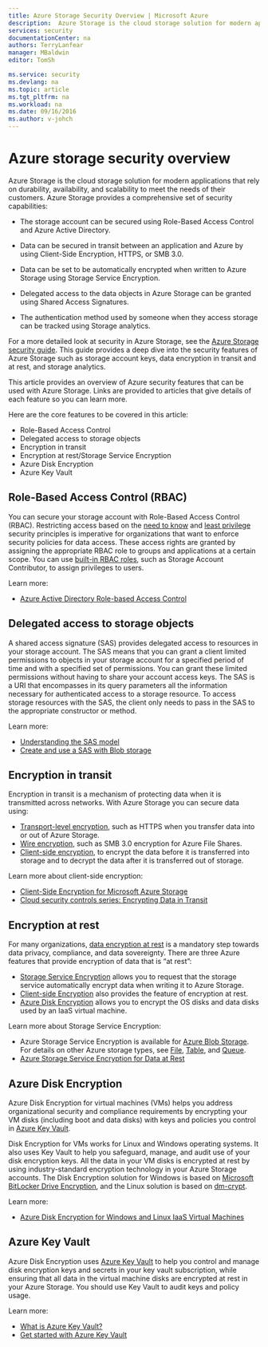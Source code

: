 ```yaml
---
title: Azure Storage Security Overview | Microsoft Azure
description:  Azure Storage is the cloud storage solution for modern applications that rely on durability, availability, and scalability to meet the needs of their customers. This article provides an overview of the core Azure security features that can be used with Azure Storage. 
services: security
documentationCenter: na
authors: TerryLanfear
manager: MBaldwin
editor: TomSh

ms.service: security
ms.devlang: na
ms.topic: article
ms.tgt_pltfrm: na
ms.workload: na
ms.date: 09/16/2016
ms.author: v-johch
---
```


# Azure storage security overview

Azure Storage is the cloud storage solution for modern applications that rely on durability, availability, and scalability to meet the needs of their customers. Azure Storage provides a comprehensive set of security capabilities:

- The storage account can be secured using Role-Based Access Control and Azure Active Directory.
- Data can be secured in transit between an application and Azure by using Client-Side Encryption, HTTPS, or SMB 3.0.
- Data can be set to be automatically encrypted when written to Azure Storage using Storage Service Encryption.

- Delegated access to the data objects in Azure Storage can be granted using Shared Access Signatures.
- The authentication method used by someone when they access storage can be tracked using Storage analytics.

For a more detailed look at security in Azure Storage, see the [Azure Storage security guide](../storage/storage-security-guide.md). This guide provides a deep dive into the security features of Azure Storage such as storage account keys, data encryption in transit and at rest, and storage analytics.

This article provides an overview of Azure security features that can be used with Azure Storage. Links are provided to articles that give details of each feature so you can learn more.

Here are the core features to be covered in this article:

- Role-Based Access Control
- Delegated access to storage objects 
- Encryption in transit
- Encryption at rest/Storage Service Encryption
- Azure Disk Encryption
- Azure Key Vault

## Role-Based Access Control (RBAC)

You can secure your storage account with Role-Based Access Control (RBAC). Restricting access based on the [need to know](https://en.wikipedia.org/wiki/Need_to_know) and [least privilege](https://en.wikipedia.org/wiki/Principle_of_least_privilege) security principles is imperative for organizations that want to enforce security policies for data access. These access rights are granted by assigning the appropriate RBAC role to groups and applications at a certain scope. You can use [built-in RBAC roles](../active-directory/role-based-access-built-in-roles.md), such as Storage Account Contributor, to assign privileges to users.

Learn more:

- [Azure Active Directory Role-based Access Control](../active-directory/role-based-access-control-configure.md)

## Delegated access to storage objects

A shared access signature (SAS) provides delegated access to resources in your storage account. The SAS means that you can grant a client limited permissions to objects in your storage account for a specified period of time and with a specified set of permissions. You can grant these limited permissions without having to share your account access keys. The SAS is a URI that encompasses in its query parameters all the information necessary for authenticated access to a storage resource. To access storage resources with the SAS, the client only needs to pass in the SAS to the appropriate constructor or method.

Learn more:

- [Understanding the SAS model](../storage/storage-dotnet-shared-access-signature-part-1.md)
- [Create and use a SAS with Blob storage](../storage/storage-dotnet-shared-access-signature-part-2.md)

## Encryption in transit
Encryption in transit is a mechanism of protecting data when it is transmitted across networks. With Azure Storage you can secure data using:

- [Transport-level encryption](../storage/storage-security-guide.md#encryption-in-transit), such as HTTPS when you transfer data into or out of Azure Storage.
- [Wire encryption](../storage/storage-security-guide.md#using-encryption-during-transit-with-azure-file-shares), such as SMB 3.0 encryption for Azure File Shares.
- [Client-side encryption](../storage/storage-security-guide.md#using-client-side-encryption-to-secure-data-that-you-send-to-storage), to encrypt the data before it is transferred into storage and to decrypt the data after it is transferred out of storage.

Learn more about client-side encryption:

- [Client-Side Encryption for Microsoft Azure Storage](https://blogs.msdn.microsoft.com/windowsazurestorage/2015/04/28/client-side-encryption-for-microsoft-azure-storage-preview/)
- [Cloud security controls series: Encrypting Data in Transit](http://blogs.microsoft.com/cybertrust/2015/08/10/cloud-security-controls-series-encrypting-data-in-transit/)

## Encryption at rest

For many organizations, [data encryption at rest](https://blogs.microsoft.com/cybertrust/2015/09/10/cloud-security-controls-series-encrypting-data-at-rest/) is a mandatory step towards data privacy, compliance, and data sovereignty. There are three Azure features that provide encryption of data that is “at rest”:

- [Storage Service Encryption](../storage/storage-security-guide.md#encryption-at-rest) allows you to request that the storage service automatically encrypt data when writing it to Azure Storage.
- [Client-side Encryption](../storage/storage-security-guide.md#client-side-encryption) also provides the feature of encryption at rest.
- [Azure Disk Encryption](../storage/storage-security-guide.md#using-azure-disk-encryption-to-encrypt-disks-used-by-your-virtual-machines) allows you to encrypt the OS disks and data disks used by an IaaS virtual machine.

Learn more about Storage Service Encryption:

- Azure Storage Service Encryption is available for [Azure Blob Storage](../storage/storage-introduction.md). For details on other Azure storage types, see [File](../storage/storage-dotnet-how-to-use-files.md), [Table](../storage/storage-dotnet-how-to-use-files.md), and [Queue](../storage/storage-dotnet-how-to-use-queues.md).
- [Azure Storage Service Encryption for Data at Rest](../storage/storage-service-encryption.md)

## Azure Disk Encryption

Azure Disk Encryption for virtual machines (VMs) helps you address organizational security and compliance requirements by encrypting your VM disks (including boot and data disks) with keys and policies you control in [Azure Key Vault](https://www.azure.cn/home/features/key-vault/).

Disk Encryption for VMs works for Linux and Windows operating systems. It also uses Key Vault to help you safeguard, manage, and audit use of your disk encryption keys. All the data in your VM disks is encrypted at rest by using industry-standard encryption technology in your Azure Storage accounts. The Disk Encryption solution for Windows is based on [Microsoft BitLocker Drive Encryption](https://technet.microsoft.com/library/cc732774.aspx), and the Linux solution is based on [dm-crypt](https://en.wikipedia.org/wiki/Dm-crypt).

Learn more:

- [Azure Disk Encryption for Windows and Linux IaaS Virtual Machines](https://gallery.technet.microsoft.com/Azure-Disk-Encryption-for-a0018eb0)

## Azure Key Vault

Azure Disk Encryption uses [Azure Key Vault](https://www.azure.cn/home/features/key-vault/) to help you control and manage disk encryption keys and secrets in your key vault subscription, while ensuring that all data in the virtual machine disks are encrypted at rest in your Azure Storage. You should use Key Vault to audit keys and policy usage.

Learn more:

- [What is Azure Key Vault?](../key-vault/key-vault-whatis.md)
- [Get started with Azure Key Vault](../key-vault/key-vault-get-started.md)